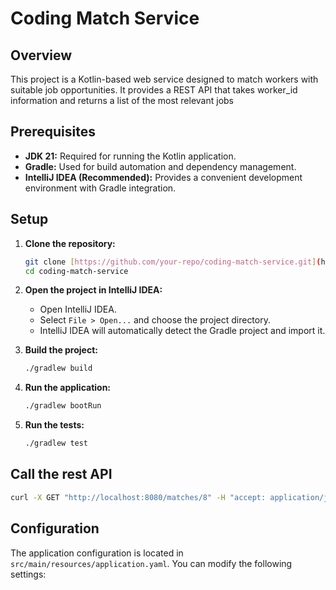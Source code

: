 # Coding Match Service

## Overview

This project is a Kotlin-based web service designed to match workers with suitable job opportunities. It provides a REST API that takes worker_id information and returns a list of the most relevant jobs



## Prerequisites

* **JDK 21:** Required for running the Kotlin application.
* **Gradle:** Used for build automation and dependency management.
* **IntelliJ IDEA (Recommended):** Provides a convenient development environment with Gradle integration.

## Setup

1.  **Clone the repository:**

    ```sh
    git clone [https://github.com/your-repo/coding-match-service.git](https://github.com/your-repo/coding-match-service.git)
    cd coding-match-service
    ```

2.  **Open the project in IntelliJ IDEA:**

    * Open IntelliJ IDEA.
    * Select `File > Open...` and choose the project directory.
    * IntelliJ IDEA will automatically detect the Gradle project and import it.

3.  **Build the project:**

    ```sh
    ./gradlew build
    ```

4.  **Run the application:**

    ```sh
    ./gradlew bootRun
    ```

5.  **Run the tests:**

    ```sh
    ./gradlew test
    ```

## Call the rest API
```sh
curl -X GET "http://localhost:8080/matches/8" -H "accept: application/json"
```

## Configuration

The application configuration is located in `src/main/resources/application.yaml`. You can modify the following settings: